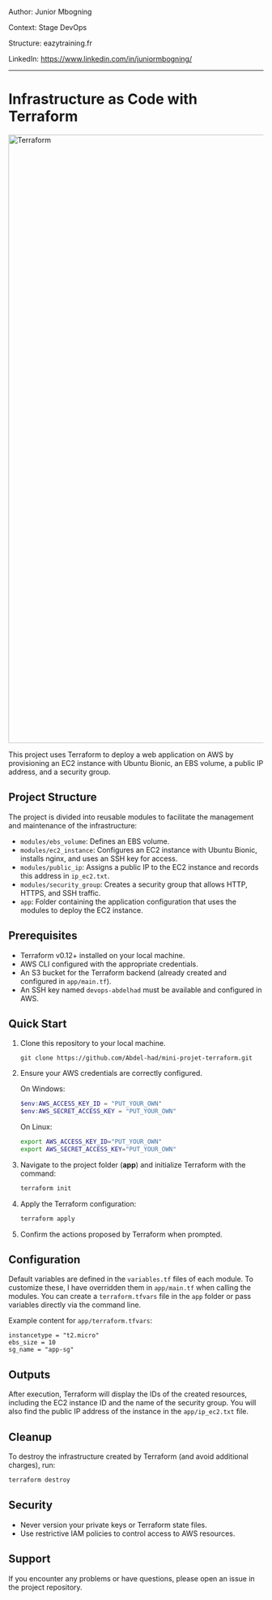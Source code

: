 Author: Junior Mbogning

Context: Stage DevOps

Structure: eazytraining.fr

LinkedIn: https://www.linkedin.com/in/juniormbogning/

---
# Infrastructure as Code with Terraform

<img width="1200" alt="Terraform" src="https://github.com/Abdel-had/mini-projet-terraform/assets/101605739/0c1cb75c-f509-4559-94ca-4c1994cba3ad">


This project uses Terraform to deploy a web application on AWS by provisioning an EC2 instance with Ubuntu Bionic, an EBS volume, a public IP address, and a security group.

## Project Structure

The project is divided into reusable modules to facilitate the management and maintenance of the infrastructure:

- `modules/ebs_volume`: Defines an EBS volume.
- `modules/ec2_instance`: Configures an EC2 instance with Ubuntu Bionic, installs nginx, and uses an SSH key for access.
- `modules/public_ip`: Assigns a public IP to the EC2 instance and records this address in `ip_ec2.txt`.
- `modules/security_group`: Creates a security group that allows HTTP, HTTPS, and SSH traffic.
- `app`: Folder containing the application configuration that uses the modules to deploy the EC2 instance.

## Prerequisites

- Terraform v0.12+ installed on your local machine.
- AWS CLI configured with the appropriate credentials.
- An S3 bucket for the Terraform backend (already created and configured in `app/main.tf`).
- An SSH key named `devops-abdelhad` must be available and configured in AWS.

## Quick Start

1. Clone this repository to your local machine.

    ```
    git clone https://github.com/Abdel-had/mini-projet-terraform.git
    ```

2. Ensure your AWS credentials are correctly configured.

    On Windows:

    ```ps1
    $env:AWS_ACCESS_KEY_ID = "PUT_YOUR_OWN"
    $env:AWS_SECRET_ACCESS_KEY = "PUT_YOUR_OWN"
    ```

    On Linux:

    ```sh
    export AWS_ACCESS_KEY_ID="PUT_YOUR_OWN"
    export AWS_SECRET_ACCESS_KEY="PUT_YOUR_OWN"
    ```


3. Navigate to the project folder (**app**) and initialize Terraform with the command:

   ```sh
   terraform init
   ```

4. Apply the Terraform configuration:

   ```sh
   terraform apply
   ```

5. Confirm the actions proposed by Terraform when prompted.

## Configuration

Default variables are defined in the `variables.tf` files of each module. To customize these, I have overridden them in `app/main.tf` when calling the modules. You can create a `terraform.tfvars` file in the `app` folder or pass variables directly via the command line.

Example content for `app/terraform.tfvars`:

```hcl
instancetype = "t2.micro"
ebs_size = 10
sg_name = "app-sg"
```

## Outputs

After execution, Terraform will display the IDs of the created resources, including the EC2 instance ID and the name of the security group. You will also find the public IP address of the instance in the `app/ip_ec2.txt` file.

## Cleanup

To destroy the infrastructure created by Terraform (and avoid additional charges), run:

```sh
terraform destroy
```

## Security

- Never version your private keys or Terraform state files.
- Use restrictive IAM policies to control access to AWS resources.

## Support

If you encounter any problems or have questions, please open an issue in the project repository.
